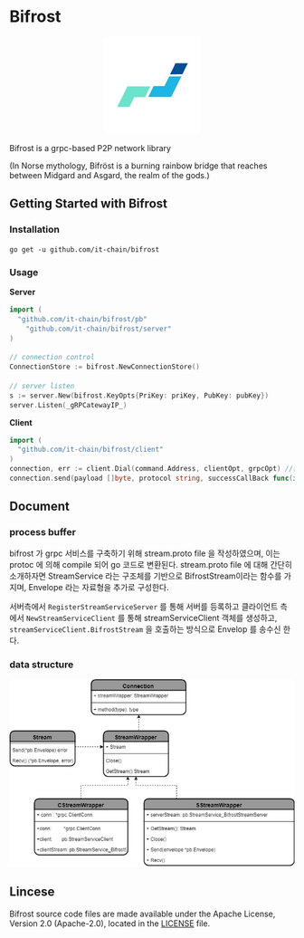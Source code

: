 # Bifrost

<p align="center"><img src="./image/bifrost.jpeg" width="171px" height="171px"></p>



Bifrost is a grpc-based P2P network library

(In Norse mythology, Bifröst is a burning rainbow bridge that reaches between Midgard and Asgard, the realm of the gods.)
## Getting Started with Bifrost

### Installation

```
go get -u github.com/it-chain/bifrost
```

### Usage


**Server**
```Go
import (
  "github.com/it-chain/bifrost/pb"
	"github.com/it-chain/bifrost/server"
)

// connection control
ConnectionStore := bifrost.NewConnectionStore()

// server listen
s := server.New(bifrost.KeyOpts{PriKey: priKey, PubKey: pubKey})
server.Listen(_gRPCatewayIP_)
```

**Client**
```Go
import (
  "github.com/it-chain/bifrost/client"
)
connection, err := client.Dial(command.Address, clientOpt, grpcOpt) //흔히 cli 에서 이루어짐
connection.send(payload []byte, protocol string, successCallBack func(interface{}), errCallBack func(error)) //connection GrpcConnection
```

## Document
### process buffer
bifrost 가 grpc 서비스를 구축하기 위해 stream.proto file 을 작성하였으며, 이는 protoc 에 의해 compile 되어 go 코드로 변환된다.
stream.proto file 에 대해 간단히 소개하자면 StreamService 라는 구조체를 기반으로 BifrostStream이라는 함수를 가지며, Envelope 라는 자료형을 추가로 구성한다.

서버측에서 `RegisterStreamServiceServer` 를 통해 서버를 등록하고 클라이언트 측에서 `NewStreamServiceClient` 를 통해 streamServiceClient 객체를 생성하고, `streamServiceClient.BifrostStream` 을 호출하는 방식으로 Envelop 를 송수신 한다.

### data structure
![Bifrost Data Structure](./images/BifrostDataStructure.png)
## Lincese

Bifrost source code files are made available under the Apache License, Version 2.0 (Apache-2.0), located in the [LICENSE](LICENSE) file.

